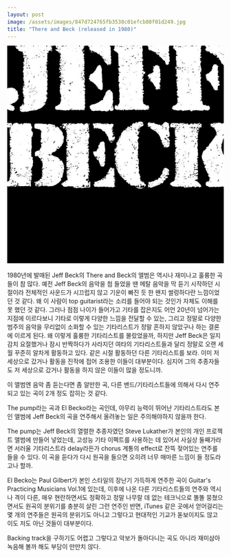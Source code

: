 ```yaml
---
layout: post
image: /assets/images/847d724765fb3538c01efcb80f01d249.jpg
title: "There and Beck (released in 1980)"
---
```


![image](/assets/images/847d724765fb3538c01efcb80f01d249.jpg)




1980년에 발매된 Jeff Beck의 There and Beck의 앨범은 역시나 재미나고 훌륭한 곡들이 참 많다. 예전 Jeff Beck의 음악을 첨 들었을 땐 메탈 음악을 막 듣기 시작하던 시절이라 전체적인 사운드가 시끄럽지 않고 기운이 빠진 듯 한 왠지 썰렁하다란 느낌이었던 것 같다. 왜 이 사람이 top guitarist라는 소리를 들어야 되는 것인가 자체도 이해를 못 했던 것 같다. 그러나 점점 나이가 들어가고 기타를 잡은지도 어언 20년이 넘어가는 지점에 이르다보니 기타로 이렇게 다양한 느낌을 전달할 수 있는, 그리고 정말로 다양한 범주의 음악을 무리없이 소화할 수 있는 기타리스트가 정말 흔하지 않았구나 하는 결론에 이르게 된다. 왜 이렇게 훌륭한 기타리스트를 몰랐었을까, 하지만 Jeff Beck은 일지감치 요절했거나 잠시 반짝하다가 사라지던 여타의 기타리스트들과 달리 정말로 오랜 세월 꾸준히 알차게 활동하고 있다. 같은 시절 활동하던 다른 기타리스트를 보라. 이미 저 세상으로 갔거나 활동을 진작에 접어 조용한 이들이 대부분이다. 심지어 그의 추종자들도 저 세상으로 갔거나 활동을 하지 않은 이들이 많을 정도니까.




이 앨범엔 음악 좀 듣는다면 좀 알만한 곡, 다른 밴드/기타리스트들에 의해서 다시 연주되고 있는 곡이 2개 정도 잡히는 것 같다.




The pump라는 곡과 El Becko라는 곡인데, 아무리 능력이 뛰어난 기타리스트라도 본인 앨범에 Jeff Beck의 곡을 연주해서 올려놓는 일은 주의해야하지 않을까 한다.




The pump는 Jeff Beck의 열렬한 추종자였던 Steve Lukather가 본인의 개인 프로젝트 앨범에 만들어 넣었는데, 고성능 기타 이펙트를 사용하는 데 있어서 사실상 둘째가라면 서러울 기타리스트라 delay라든가 chorus 계통의 effect로 잔뜩 젖어있는 연주를 들을 수 있다. 이 곡을 듣다가 다시 원곡을 들으면 오히려 너무 매마른 느낌이 들 정도라고나 할까. 




El Becko는 Paul Gilbert가 본인 스타일의 장난기 가득하게 연주한 곡이 Guitar's Practicing Musicians Vol.1에 있는데, 이후에 나온 다른 기타리스트들의 연주와 역시나 격이 다른, 매우 현란하면서도 정확하고 정말 나무랄 데 없는 테크닉으로 똘똘 뭉쳤으면서도 원곡의 분위기를 충분히 살린 그런 연주인 반면, iTunes 같은 곳에서 얻어걸리는 몇 개의 연주들은 원곡의 분위기도 아니고 그렇다고 현대적인 기교가 돋보이지도 않고 이도 저도 아닌 것들이 대부분이다. 




Backing track을 구하기도 어렵고 그렇다고 악보가 돌아다니는 곡도 아니라 재미삼아 녹음해 볼까 해도 부담이 만만치 않다. 


